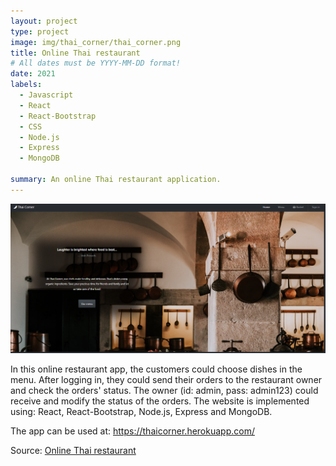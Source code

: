 ```yaml
---
layout: project
type: project
image: img/thai_corner/thai_corner.png
title: Online Thai restaurant
# All dates must be YYYY-MM-DD format!
date: 2021
labels:
  - Javascript
  - React
  - React-Bootstrap
  - CSS
  - Node.js
  - Express
  - MongoDB

summary: An online Thai restaurant application.
---
```


<img class="img-fluid" src="../img/thai_corner/thai_corner.png">

In this online restaurant app, the customers could choose dishes in the menu. After logging in, they could send their orders to the restaurant owner and check the orders' status. The owner (id: admin, pass: admin123) could receive and modify the status of the orders. The website is implemented using: React, React-Bootstrap, Node.js, Express and MongoDB. 

The app can be used at: <https://thaicorner.herokuapp.com/>

Source: <a href="https://github.com/longm89/thai_restaurant">Online Thai restaurant </a>
